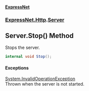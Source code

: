 #### [ExpressNet](ExpressNet.md 'ExpressNet')
### [ExpressNet.Http](ExpressNet.Http.md 'ExpressNet.Http').[Server](ExpressNet.Http.Server.md 'ExpressNet.Http.Server')

## Server.Stop() Method

Stops the server.

```csharp
internal void Stop();
```

#### Exceptions

[System.InvalidOperationException](https://docs.microsoft.com/en-us/dotnet/api/System.InvalidOperationException 'System.InvalidOperationException')  
Thrown when the server is not started.